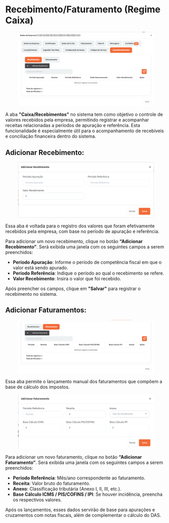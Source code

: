 # Recebimento/Faturamento (Regime Caixa)

<figure><img src="../../../.gitbook/assets/image (202).png" alt=""><figcaption></figcaption></figure>

A aba **"Caixa/Recebimentos"** no sistema tem como objetivo o controle de valores recebidos pela empresa, permitindo registrar e acompanhar receitas relacionadas a períodos de apuração e referência. Esta funcionalidade é especialmente útil para o acompanhamento de recebíveis e conciliação financeira dentro do sistema.

## Adicionar Recebimento:

<figure><img src="../../../.gitbook/assets/image (203).png" alt=""><figcaption></figcaption></figure>

Essa aba é voltada para o registro dos valores que foram efetivamente recebidos pela empresa, com base no período de apuração e referência.

Para adicionar um novo recebimento, clique no botão **“Adicionar Recebimento”**. Será exibida uma janela com os seguintes campos a serem preenchidos:

* **Período Apuração**: Informe o período de competência fiscal em que o valor está sendo apurado.
* **Período Referência**: Indique o período ao qual o recebimento se refere.
* **Valor Recebimento**: Insira o valor que foi recebido.

Após preencher os campos, clique em **"Salvar"** para registrar o recebimento no sistema.

## Adicionar Faturamentos:

<figure><img src="../../../.gitbook/assets/image (204).png" alt=""><figcaption></figcaption></figure>

Essa aba permite o lançamento manual dos faturamentos que compõem a base de cálculo dos impostos.

<figure><img src="../../../.gitbook/assets/image (205).png" alt=""><figcaption></figcaption></figure>

Para adicionar um novo faturamento, clique no botão **“Adicionar Faturamento”**. Será exibida uma janela com os seguintes campos a serem preenchidos:

* **Período Referência**: Mês/ano correspondente ao faturamento.
* **Receita**: Valor bruto do faturamento.
* **Anexo**: Classificação tributária (Anexo I, II, III, etc.).
* **Base Cálculo ICMS / PIS/COFINS / IPI**: Se houver incidência, preencha os respectivos valores.

Após os lançamentos, esses dados servirão de base para apurações e cruzamentos com notas fiscais, além de complementar o cálculo do DAS.
